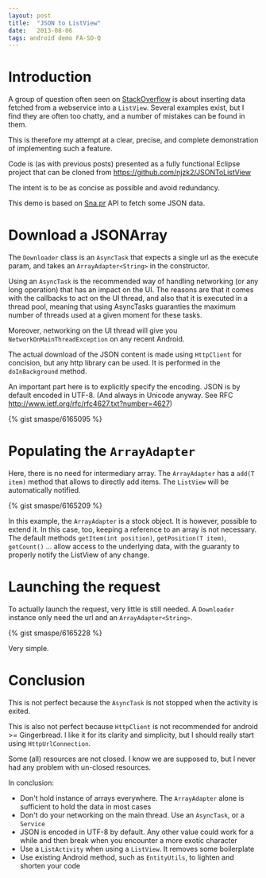 ```yaml
---
layout: post
title:  "JSON to ListView"
date:   2013-08-06
tags: android demo FA-SO-Q
---
```

# Introduction

A group of question often seen on [StackOverflow](https://www.stackoverflow.com) is about inserting data fetched from a webservice into a `ListView`. Several examples exist, but I find they are often too chatty, and a number of mistakes can be found in them.

This is therefore my attempt at a clear, precise, and complete demonstration of implementing such a feature.

Code is (as with previous posts) presented as a fully functional Eclipse project that can be cloned from <https://github.com/njzk2/JSONToListView>

The intent is to be as concise as possible and avoid redundancy.

This demo is based on [Sna.pr](https://sna.pr) API to fetch some JSON data.

# Download a JSONArray

The `Downloader` class is an `AsyncTask` that expects a single url as the execute param, and takes an `ArrayAdapter<String>` in the constructor.

Using an `AsyncTask` is the recommended way of handling networking (or any long operation) that has an impact on the UI. The reasons are that it comes with the callbacks to act on the UI thread, and also that it is executed in a thread pool, meaning that using AsyncTasks guaranties the maximum number of threads used at a given moment for these tasks.

Moreover, networking on the UI thread will give you `NetworkOnMainThreadException` on any recent Android.

The actual download of the JSON content is made using `HttpClient` for concision, but any http library can be used. It is performed in the `doInBackground` method.

An important part here is to explicitly specify the encoding. JSON is by default encoded in UTF-8. (And always in Unicode anyway. See RFC <http://www.ietf.org/rfc/rfc4627.txt?number=4627>)

{% gist smaspe/6165095 %}

# Populating the `ArrayAdapter`

Here, there is no need for intermediary array. The `ArrayAdapter` has a `add(T item)` method that allows to directly add items. The `ListView` will be automatically notified.

{% gist smaspe/6165209 %}

In this example, the `ArrayAdapter` is a stock object. It is however, possible to extend it. In this case, too, keeping a reference to an array is not necessary. The default methods `getItem(int position)`, `getPosition(T item)`, `getCount()` ... allow access to the underlying data, with the guaranty to properly notify the ListView of any change.

# Launching the request

To actually launch the request, very little is still needed. A `Downloader` instance only need the url and an `ArrayAdapter<String>`.

{% gist smaspe/6165228 %}

Very simple.

# Conclusion

This is not perfect because the `AsyncTask` is not stopped when the activity is exited.

This is also not perfect because `HttpClient` is not recommended for android >= Gingerbread. I like it for its clarity and simplicity, but I should really start using `HttpUrlConnection`.

Some (all) resources are not closed. I know we are supposed to, but I never had any problem with un-closed resources.

In conclusion:

- Don't hold instance of arrays everywhere. The `ArrayAdapter` alone is sufficient to hold the data in most cases
- Don't do your networking on the main thread. Use an `AsyncTask`, or a `Service`
- JSON is encoded in UTF-8 by default. Any other value could work for a while and then break when you encounter a more exotic character
- Use a `ListActivity` when using a `ListView`. It removes some boilerplate
- Use existing Android method, such as `EntityUtils`, to lighten and shorten your code
